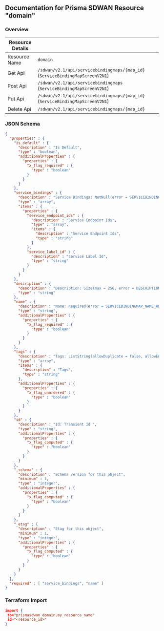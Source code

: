 ## Documentation for Prisma SDWAN Resource "domain"

### Overview

| Resource Details | |
| ------------- | ------------- |
| Resource Name | `domain` |
| Get Api  | `/sdwan/v2.1/api/servicebindingmaps/{map_id}` (`ServiceBindingMapScreenV2N1`) |
| Post Api  | `/sdwan/v2.1/api/servicebindingmaps` (`ServiceBindingMapScreenV2N1`) |
| Put Api  | `/sdwan/v2.1/api/servicebindingmaps/{map_id}` (`ServiceBindingMapScreenV2N1`) |
| Delete Api  | `/sdwan/v2.1/api/servicebindingmaps/{map_id}` |


### JSON Schema

```json
{
  "properties" : {
    "is_default" : {
      "description" : "Is Default",
      "type" : "boolean",
      "additionalProperties" : {
        "properties" : {
          "x_flag_required" : {
            "type" : "boolean"
          }
        }
      }
    },
    "service_bindings" : {
      "description" : "Service Bindings: NotNull(error = SERVICEBINDINGMAP_CONFIG_SERVICE_BINDINGS_NULL: Service bindings cannot be null.) Valid ",
      "type" : "array",
      "items" : {
        "properties" : {
          "service_endpoint_ids" : {
            "description" : "Service Endpoint Ids",
            "type" : "array",
            "items" : {
              "description" : "Service Endpoint Ids",
              "type" : "string"
            }
          },
          "service_label_id" : {
            "description" : "Service Label Id",
            "type" : "string"
          }
        }
      }
    },
    "description" : {
      "description" : "Description: Size(max = 256, error = DESCRIPTION_SIZE_EXCEEDED: Description size exceeded., min = 0) Valid ",
      "type" : "string"
    },
    "name" : {
      "description" : "Name: Required(error = SERVICEBINDINGMAP_NAME_REQD: Service binding map name required.) Size(max = 128, error = SERVICEBINDING_NAME_EXCEEDS_LIMIT: Service binding name exceeds limit., min = 0) Valid ",
      "type" : "string",
      "additionalProperties" : {
        "properties" : {
          "x_flag_required" : {
            "type" : "boolean"
          }
        }
      }
    },
    "tags" : {
      "description" : "Tags: ListString(allowDuplicate = false, allowEmpty = true, allowNull = true, length = 128, listMaxSize = 10, error = INVALID_TAG: Maximum 10 Unique tags of length 1024 each are allowed, noTrim = false, regex = [^,\\\\s]+, required = false) ",
      "type" : "array",
      "items" : {
        "description" : "Tags",
        "type" : "string"
      },
      "additionalProperties" : {
        "properties" : {
          "x_flag_unordered" : {
            "type" : "boolean"
          }
        }
      }
    },
    "id" : {
      "description" : "Id: Transient Id ",
      "type" : "string",
      "additionalProperties" : {
        "properties" : {
          "x_flag_computed" : {
            "type" : "boolean"
          }
        }
      }
    },
    "_schema" : {
      "description" : "Schema version for this object",
      "minimum" : 1,
      "type" : "integer",
      "additionalProperties" : {
        "properties" : {
          "x_flag_computed" : {
            "type" : "boolean"
          }
        }
      }
    },
    "_etag" : {
      "description" : "Etag for this object",
      "minimum" : 1,
      "type" : "integer",
      "additionalProperties" : {
        "properties" : {
          "x_flag_computed" : {
            "type" : "boolean"
          }
        }
      }
    }
  },
  "required" : [ "service_bindings", "name" ]
}
```

### Terraform Import
```json
import {
 to="prismasdwan_domain.my_resource_name"
 id="<resource_id>"
}
```

